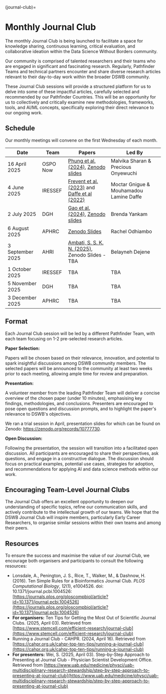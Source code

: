 (journal-club)=
# Monthly Journal Club

The monthly Journal Club is being launched to facilitate a space for knowledge sharing, continuous learning, critical evaluation, and collaborative ideation within the Data Science Without Borders community.

Our community is comprised of talented researchers and their teams who are engaged in significant and fascinating research. Regularly, Pathfinder Teams and technical partners encounter and share diverse research articles relevant to their day-to-day work within the broader DSWB community.

These Journal Club sessions will provide a structured platform for us to delve into some of these impactful articles, carefully selected and recommended by our Pathfinder Countries. This will be an opportunity for us to collectively and critically examine new methodologies, frameworks, tools, and AI/ML concepts, specifically exploring their direct relevance to our ongoing work.

## Schedule

Our monthly meetings will convene on the first Wednesday of each month.

| Date           | Team                       | Papers          | Led By |
| -------------- | -------------------------- | ----------------- | ------------ |
| 16 April 2025  | OSPO Now                   | [Phung et al. (2024)](https://doi.org/10.1038/s41467-025-56826-6), [Zenodo slides](https://zenodo.org/records/15230100)|  Malvika Sharan & Precious Onyewuchi|
| 4 June 2025 | IRESSEF | [Frevent et al. (2023)](https://doi.org/10.1093/jrsssc/qlad017) and [Daffe et al (2022)](https://doi.org/10.2166/wh.2022.203) | Moctar Gnigue & Mouhamadou Lamine Daffe |
2 July 2025 | DGH  | [Gao et al. (2024)](https://doi.org/10.1016/j.eswa.2023.122982), [Zenodo slides](https://zenodo.org/records/15808135) | Brenda Yankam
6 August 2025 | APHRC  | [Zenodo Slides](https://zenodo.org/records/16870688) | Rachel Odhiambo
3 September 2025 | AHRI  | [Ambati, S. S. K. N. (2025)](https://doi.org/10.34218/IJCET_16_01_142), Zenodo Slides - TBA | Belayneh Dejene
1 October 2025 | IRESSEF  | TBA | TBA
5 November 2025 | DGH  | TBA | TBA
3 December 2025 | APHRC  | TBA | TBA



## Format

Each Journal Club session will be led by a different Pathfinder Team, with each team focusing on 1-2 pre-selected research articles.

**Paper Selection:**

Papers will be chosen based on their relevance, innovation, and potential to spark insightful discussions among DSWB community members. The selected papers will be announced to the community at least two weeks prior to each meeting, allowing ample time for review and preparation.

**Presentation:**

A volunteer member from the leading Pathfinder Team will deliver a concise overview of the chosen paper (under 10 minutes), emphasising key findings, methodologies, and conclusions. Presenters are encouraged to pose open questions and discussion prompts, and to highlight the paper's relevance to DSWB's objectives.

We ran a trial session in April, presentation slides for which can be found on Zenodo: https://zenodo.org/records/10777730.

**Open Discussion:**

Following the presentation, the session will transition into a facilitated open discussion. All participants are encouraged to share their perspectives, ask questions, and engage in a constructive dialogue. The discussion should focus on practical examples, potential use cases, strategies for adoption, and recommendations for applying AI and data science methods within our work.

## Encouraging Team-Level Journal Clubs

The Journal Club offers an excellent opportunity to deepen our understanding of specific topics, refine our communication skills, and actively contribute to the intellectual growth of our teams. We hope that the DSWB Journal Club will inspire members, particularly Early Career Researchers, to organise similar sessions within their own teams and among their peers.

## Resources

To ensure the success and maximise the value of our Journal Club, we encourage both organisers and participants to consult the following resources:

* Lonsdale, A., Penington, J. S., Rice, T., Walker, M., & Dashnow, H. (2016). Ten Simple Rules for a Bioinformatics Journal Club. *PLOS Computational Biology*, *12*(1), e1004526. doi: 10.1371/journal.pcbi.1004526: [https://journals.plos.org/ploscompbiol/article?id=10.1371/journal.pcbi.1004526](https://journals.plos.org/ploscompbiol/article?id=10.1371/journal.pcbi.1004526)
* **For organisers:** Ten Tips for Getting the Most Out of Scientific Journal Clubs. (2025, April 03). Retrieved from [https://www.stemcell.com/efficient-research/journal-club](https://www.stemcell.com/efficient-research/journal-club)
* Running a Journal Club - CAHPR. (2024, April 16). Retrieved from [https://cahpr.org.uk/cahpr-top-ten-tips/running-a-journal-club](https://cahpr.org.uk/cahpr-top-ten-tips/running-a-journal-club)
* **For presenters:** Wei, S. (2025, April 03). Step-by-Step Approach to Presenting at Journal Club - Physician Scientist Development Office. Retrieved from [https://www.uab.edu/medicine/physci/uab-multidisciplinary-research-stewardship/step-by-step-approach-to-presenting-at-journal-club](https://www.uab.edu/medicine/physci/uab-multidisciplinary-research-stewardship/step-by-step-approach-to-presenting-at-journal-club)

